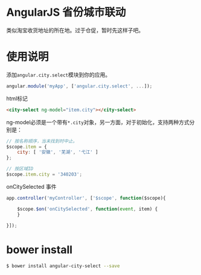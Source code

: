 AngularJS 省份城市联动
=================

类似淘宝收货地址的所在地。过于仓促，暂时先这样子吧。


使用说明
=================

添加`angular.city.select`模块到你的应用。

```javascript
angular.module('myApp', ['angular.city.select', ...]);
```

html标记
```html
<city-select ng-model="item.city"></city-select>
```

ng-model必须是一个带有`*.city`对象，另一方面，对于初始化，支持两种方式分别是：

```javascript
// 按名称顺序，当未找到时中止。
$scope.item = {
	city: [ '安徽', '芜湖', '弋江' ]
};

// 按区域ID
$scope.item.city = '340203';
```

onCitySelected 事件

```javascript
app.controller('myController', ['$scope', function($scope){

	$scope.$on('onCitySelected', function(event, item) {
	}
	
}]);
```

bower install
=================

```bash
$ bower install angular-city-select --save
```
